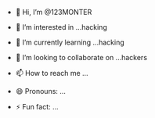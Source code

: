 - 👋 Hi, I’m @123MONTER
- 👀 I’m interested in ...hacking
- 🌱 I’m currently learning ...hacking
- 💞️ I’m looking to collaborate on ...hackers


- 📫 How to reach me ...
- 😄 Pronouns: ...
- ⚡ Fun fact: ...

<!---
123MONTER/123MONTER is a ✨ special ✨ repository because its `README.md` (this file) appears on your GitHub profile.
You can click the Preview link to take a look at your changes.
--->
